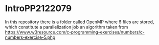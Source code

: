 # IntroPP2122079

In this repository there is a folder called OpenMP where 6 files are stored, which constitute a parallelization job an algorithm taken from https://www.w3resource.com/c-programming-exercises/numbers/c-numbers-exercise-5.php
